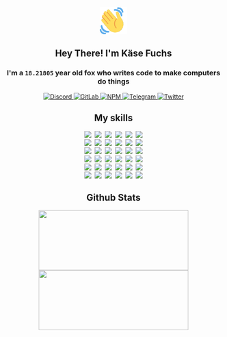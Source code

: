 <div><p align=center><img src=./resources/images/wave.gif width=64px height=64px></p><h2 align=center>Hey There! I'm Käse Fuchs</h2><h3 align=center>I'm a <code>18.21805</code> year old fox who writes code to make computers do things</h3><p align=center><a href=https://discord.com/users/507526681125322772><img alt=Discord src="https://img.shields.io/badge/Discord-5865F2?logo=discord&logoColor=white&style=flat-square#eb957dedb9aeafeeaea853e553f8235d"> </a><a href=https://gitlab.com/kasefuchs><img alt=GitLab src="https://img.shields.io/badge/GitLab-330F63?logo=gitlab&logoColor=white&style=flat-square#eb957dedb9aeafeeaea853e553f8235d"> </a><a href=https://npmjs.com/~kasefuchs><img alt=NPM src="https://img.shields.io/badge/NPM-CB3837?logo=npm&logoColor=white&style=flat-square#eb957dedb9aeafeeaea853e553f8235d"> </a><a href=https://t.me/kasefuchs><img alt=Telegram src="https://img.shields.io/badge/Telegram-2CA5E0?logo=telegram&logoColor=white&style=flat-square#eb957dedb9aeafeeaea853e553f8235d"> </a><a href=https://twitter.com/kasefuchs><img alt=Twitter src="https://img.shields.io/badge/Twitter-1DA1F2?logo=twitter&logoColor=white&style=flat-square#eb957dedb9aeafeeaea853e553f8235d"></a></p><h2 align=center>My skills</h2><p align=center><a href=https://aws.amazon.com/ ><picture><source srcset="https://skillicons.dev/icons?i=aws&theme=dark#eb957dedb9aeafeeaea853e553f8235d" media="(prefers-color-scheme: dark)"><source srcset="https://skillicons.dev/icons?i=aws&theme=light#eb957dedb9aeafeeaea853e553f8235d" media="(prefers-color-scheme: light), (prefers-color-scheme: no-preference)"><img src="https://skillicons.dev/icons?i=aws&theme=light#eb957dedb9aeafeeaea853e553f8235d"></picture></a>&nbsp;&nbsp;<a href=https://en.wikipedia.org/wiki/Bash_(Unix_shell)><picture><source srcset="https://skillicons.dev/icons?i=bash&theme=dark#eb957dedb9aeafeeaea853e553f8235d" media="(prefers-color-scheme: dark)"><source srcset="https://skillicons.dev/icons?i=bash&theme=light#eb957dedb9aeafeeaea853e553f8235d" media="(prefers-color-scheme: light), (prefers-color-scheme: no-preference)"><img src="https://skillicons.dev/icons?i=bash&theme=light#eb957dedb9aeafeeaea853e553f8235d"></picture></a>&nbsp;&nbsp;<a href=https://discord.com/developers/docs><picture><source srcset="https://skillicons.dev/icons?i=bots&theme=dark#eb957dedb9aeafeeaea853e553f8235d" media="(prefers-color-scheme: dark)"><source srcset="https://skillicons.dev/icons?i=bots&theme=light#eb957dedb9aeafeeaea853e553f8235d" media="(prefers-color-scheme: light), (prefers-color-scheme: no-preference)"><img src="https://skillicons.dev/icons?i=bots&theme=light#eb957dedb9aeafeeaea853e553f8235d"></picture></a>&nbsp;&nbsp;<a href=https://www.cloudflare.com/ ><picture><source srcset="https://skillicons.dev/icons?i=cloudflare&theme=dark#eb957dedb9aeafeeaea853e553f8235d" media="(prefers-color-scheme: dark)"><source srcset="https://skillicons.dev/icons?i=cloudflare&theme=light#eb957dedb9aeafeeaea853e553f8235d" media="(prefers-color-scheme: light), (prefers-color-scheme: no-preference)"><img src="https://skillicons.dev/icons?i=cloudflare&theme=light#eb957dedb9aeafeeaea853e553f8235d"></picture></a>&nbsp;&nbsp;<a href=https://en.wikipedia.org/wiki/CSS><picture><source srcset="https://skillicons.dev/icons?i=css&theme=dark#eb957dedb9aeafeeaea853e553f8235d" media="(prefers-color-scheme: dark)"><source srcset="https://skillicons.dev/icons?i=css&theme=light#eb957dedb9aeafeeaea853e553f8235d" media="(prefers-color-scheme: light), (prefers-color-scheme: no-preference)"><img src="https://skillicons.dev/icons?i=css&theme=light#eb957dedb9aeafeeaea853e553f8235d"></picture></a>&nbsp;&nbsp;<a href=https://www.docker.com/ ><picture><source srcset="https://skillicons.dev/icons?i=docker&theme=dark#eb957dedb9aeafeeaea853e553f8235d" media="(prefers-color-scheme: dark)"><source srcset="https://skillicons.dev/icons?i=docker&theme=light#eb957dedb9aeafeeaea853e553f8235d" media="(prefers-color-scheme: light), (prefers-color-scheme: no-preference)"><img src="https://skillicons.dev/icons?i=docker&theme=light#eb957dedb9aeafeeaea853e553f8235d"></picture></a><br><a href=https://www.electronjs.org/ ><picture><source srcset="https://skillicons.dev/icons?i=electron&theme=dark#eb957dedb9aeafeeaea853e553f8235d" media="(prefers-color-scheme: dark)"><source srcset="https://skillicons.dev/icons?i=electron&theme=light#eb957dedb9aeafeeaea853e553f8235d" media="(prefers-color-scheme: light), (prefers-color-scheme: no-preference)"><img src="https://skillicons.dev/icons?i=electron&theme=light#eb957dedb9aeafeeaea853e553f8235d"></picture></a>&nbsp;&nbsp;<a href=https://expressjs.com/ ><picture><source srcset="https://skillicons.dev/icons?i=express&theme=dark#eb957dedb9aeafeeaea853e553f8235d" media="(prefers-color-scheme: dark)"><source srcset="https://skillicons.dev/icons?i=express&theme=light#eb957dedb9aeafeeaea853e553f8235d" media="(prefers-color-scheme: light), (prefers-color-scheme: no-preference)"><img src="https://skillicons.dev/icons?i=express&theme=light#eb957dedb9aeafeeaea853e553f8235d"></picture></a>&nbsp;&nbsp;<a href=https://www.figma.com/ ><picture><source srcset="https://skillicons.dev/icons?i=figma&theme=dark#eb957dedb9aeafeeaea853e553f8235d" media="(prefers-color-scheme: dark)"><source srcset="https://skillicons.dev/icons?i=figma&theme=light#eb957dedb9aeafeeaea853e553f8235d" media="(prefers-color-scheme: light), (prefers-color-scheme: no-preference)"><img src="https://skillicons.dev/icons?i=figma&theme=light#eb957dedb9aeafeeaea853e553f8235d"></picture></a>&nbsp;&nbsp;<a href=https://firebase.google.com/ ><picture><source srcset="https://skillicons.dev/icons?i=firebase&theme=dark#eb957dedb9aeafeeaea853e553f8235d" media="(prefers-color-scheme: dark)"><source srcset="https://skillicons.dev/icons?i=firebase&theme=light#eb957dedb9aeafeeaea853e553f8235d" media="(prefers-color-scheme: light), (prefers-color-scheme: no-preference)"><img src="https://skillicons.dev/icons?i=firebase&theme=light#eb957dedb9aeafeeaea853e553f8235d"></picture></a>&nbsp;&nbsp;<a href=https://flask.palletsprojects.com/ ><picture><source srcset="https://skillicons.dev/icons?i=flask&theme=dark#eb957dedb9aeafeeaea853e553f8235d" media="(prefers-color-scheme: dark)"><source srcset="https://skillicons.dev/icons?i=flask&theme=light#eb957dedb9aeafeeaea853e553f8235d" media="(prefers-color-scheme: light), (prefers-color-scheme: no-preference)"><img src="https://skillicons.dev/icons?i=flask&theme=light#eb957dedb9aeafeeaea853e553f8235d"></picture></a>&nbsp;&nbsp;<a href=https://cloud.google.com/ ><picture><source srcset="https://skillicons.dev/icons?i=gcp&theme=dark#eb957dedb9aeafeeaea853e553f8235d" media="(prefers-color-scheme: dark)"><source srcset="https://skillicons.dev/icons?i=gcp&theme=light#eb957dedb9aeafeeaea853e553f8235d" media="(prefers-color-scheme: light), (prefers-color-scheme: no-preference)"><img src="https://skillicons.dev/icons?i=gcp&theme=light#eb957dedb9aeafeeaea853e553f8235d"></picture></a><br><a href=https://git-scm.com/ ><picture><source srcset="https://skillicons.dev/icons?i=git&theme=dark#eb957dedb9aeafeeaea853e553f8235d" media="(prefers-color-scheme: dark)"><source srcset="https://skillicons.dev/icons?i=git&theme=light#eb957dedb9aeafeeaea853e553f8235d" media="(prefers-color-scheme: light), (prefers-color-scheme: no-preference)"><img src="https://skillicons.dev/icons?i=git&theme=light#eb957dedb9aeafeeaea853e553f8235d"></picture></a>&nbsp;&nbsp;<a href=https://github.com/ ><picture><source srcset="https://skillicons.dev/icons?i=github&theme=dark#eb957dedb9aeafeeaea853e553f8235d" media="(prefers-color-scheme: dark)"><source srcset="https://skillicons.dev/icons?i=github&theme=light#eb957dedb9aeafeeaea853e553f8235d" media="(prefers-color-scheme: light), (prefers-color-scheme: no-preference)"><img src="https://skillicons.dev/icons?i=github&theme=light#eb957dedb9aeafeeaea853e553f8235d"></picture></a>&nbsp;&nbsp;<a href=https://gitlab.com/ ><picture><source srcset="https://skillicons.dev/icons?i=gitlab&theme=dark#eb957dedb9aeafeeaea853e553f8235d" media="(prefers-color-scheme: dark)"><source srcset="https://skillicons.dev/icons?i=gitlab&theme=light#eb957dedb9aeafeeaea853e553f8235d" media="(prefers-color-scheme: light), (prefers-color-scheme: no-preference)"><img src="https://skillicons.dev/icons?i=gitlab&theme=light#eb957dedb9aeafeeaea853e553f8235d"></picture></a>&nbsp;&nbsp;<a href=https://www.heroku.com/ ><picture><source srcset="https://skillicons.dev/icons?i=heroku&theme=dark#eb957dedb9aeafeeaea853e553f8235d" media="(prefers-color-scheme: dark)"><source srcset="https://skillicons.dev/icons?i=heroku&theme=light#eb957dedb9aeafeeaea853e553f8235d" media="(prefers-color-scheme: light), (prefers-color-scheme: no-preference)"><img src="https://skillicons.dev/icons?i=heroku&theme=light#eb957dedb9aeafeeaea853e553f8235d"></picture></a>&nbsp;&nbsp;<a href=https://en.wikipedia.org/wiki/HTML><picture><source srcset="https://skillicons.dev/icons?i=html&theme=dark#eb957dedb9aeafeeaea853e553f8235d" media="(prefers-color-scheme: dark)"><source srcset="https://skillicons.dev/icons?i=html&theme=light#eb957dedb9aeafeeaea853e553f8235d" media="(prefers-color-scheme: light), (prefers-color-scheme: no-preference)"><img src="https://skillicons.dev/icons?i=html&theme=light#eb957dedb9aeafeeaea853e553f8235d"></picture></a>&nbsp;&nbsp;<a href=https://en.wikipedia.org/wiki/JavaScript><picture><source srcset="https://skillicons.dev/icons?i=js&theme=dark#eb957dedb9aeafeeaea853e553f8235d" media="(prefers-color-scheme: dark)"><source srcset="https://skillicons.dev/icons?i=js&theme=light#eb957dedb9aeafeeaea853e553f8235d" media="(prefers-color-scheme: light), (prefers-color-scheme: no-preference)"><img src="https://skillicons.dev/icons?i=js&theme=light#eb957dedb9aeafeeaea853e553f8235d"></picture></a><br><a href=https://en.wikipedia.org/wiki/Linux><picture><source srcset="https://skillicons.dev/icons?i=linux&theme=dark#eb957dedb9aeafeeaea853e553f8235d" media="(prefers-color-scheme: dark)"><source srcset="https://skillicons.dev/icons?i=linux&theme=light#eb957dedb9aeafeeaea853e553f8235d" media="(prefers-color-scheme: light), (prefers-color-scheme: no-preference)"><img src="https://skillicons.dev/icons?i=linux&theme=light#eb957dedb9aeafeeaea853e553f8235d"></picture></a>&nbsp;&nbsp;<a href=https://mui.com/ ><picture><source srcset="https://skillicons.dev/icons?i=materialui&theme=dark#eb957dedb9aeafeeaea853e553f8235d" media="(prefers-color-scheme: dark)"><source srcset="https://skillicons.dev/icons?i=materialui&theme=light#eb957dedb9aeafeeaea853e553f8235d" media="(prefers-color-scheme: light), (prefers-color-scheme: no-preference)"><img src="https://skillicons.dev/icons?i=materialui&theme=light#eb957dedb9aeafeeaea853e553f8235d"></picture></a>&nbsp;&nbsp;<a href=https://en.wikipedia.org/wiki/Markdown><picture><source srcset="https://skillicons.dev/icons?i=md&theme=dark#eb957dedb9aeafeeaea853e553f8235d" media="(prefers-color-scheme: dark)"><source srcset="https://skillicons.dev/icons?i=md&theme=light#eb957dedb9aeafeeaea853e553f8235d" media="(prefers-color-scheme: light), (prefers-color-scheme: no-preference)"><img src="https://skillicons.dev/icons?i=md&theme=light#eb957dedb9aeafeeaea853e553f8235d"></picture></a>&nbsp;&nbsp;<a href=https://www.mongodb.com/ ><picture><source srcset="https://skillicons.dev/icons?i=mongodb&theme=dark#eb957dedb9aeafeeaea853e553f8235d" media="(prefers-color-scheme: dark)"><source srcset="https://skillicons.dev/icons?i=mongodb&theme=light#eb957dedb9aeafeeaea853e553f8235d" media="(prefers-color-scheme: light), (prefers-color-scheme: no-preference)"><img src="https://skillicons.dev/icons?i=mongodb&theme=light#eb957dedb9aeafeeaea853e553f8235d"></picture></a>&nbsp;&nbsp;<a href=https://www.mysql.com/ ><picture><source srcset="https://skillicons.dev/icons?i=mysql&theme=dark#eb957dedb9aeafeeaea853e553f8235d" media="(prefers-color-scheme: dark)"><source srcset="https://skillicons.dev/icons?i=mysql&theme=light#eb957dedb9aeafeeaea853e553f8235d" media="(prefers-color-scheme: light), (prefers-color-scheme: no-preference)"><img src="https://skillicons.dev/icons?i=mysql&theme=light#eb957dedb9aeafeeaea853e553f8235d"></picture></a>&nbsp;&nbsp;<a href=https://nextjs.org/ ><picture><source srcset="https://skillicons.dev/icons?i=nextjs&theme=dark#eb957dedb9aeafeeaea853e553f8235d" media="(prefers-color-scheme: dark)"><source srcset="https://skillicons.dev/icons?i=nextjs&theme=light#eb957dedb9aeafeeaea853e553f8235d" media="(prefers-color-scheme: light), (prefers-color-scheme: no-preference)"><img src="https://skillicons.dev/icons?i=nextjs&theme=light#eb957dedb9aeafeeaea853e553f8235d"></picture></a><br><a href=https://nodejs.org/en/ ><picture><source srcset="https://skillicons.dev/icons?i=nodejs&theme=dark#eb957dedb9aeafeeaea853e553f8235d" media="(prefers-color-scheme: dark)"><source srcset="https://skillicons.dev/icons?i=nodejs&theme=light#eb957dedb9aeafeeaea853e553f8235d" media="(prefers-color-scheme: light), (prefers-color-scheme: no-preference)"><img src="https://skillicons.dev/icons?i=nodejs&theme=light#eb957dedb9aeafeeaea853e553f8235d"></picture></a>&nbsp;&nbsp;<a href=https://www.postgresql.org/ ><picture><source srcset="https://skillicons.dev/icons?i=postgres&theme=dark#eb957dedb9aeafeeaea853e553f8235d" media="(prefers-color-scheme: dark)"><source srcset="https://skillicons.dev/icons?i=postgres&theme=light#eb957dedb9aeafeeaea853e553f8235d" media="(prefers-color-scheme: light), (prefers-color-scheme: no-preference)"><img src="https://skillicons.dev/icons?i=postgres&theme=light#eb957dedb9aeafeeaea853e553f8235d"></picture></a>&nbsp;&nbsp;<a href=https://learn.microsoft.com/en-us/powershell/ ><picture><source srcset="https://skillicons.dev/icons?i=powershell&theme=dark#eb957dedb9aeafeeaea853e553f8235d" media="(prefers-color-scheme: dark)"><source srcset="https://skillicons.dev/icons?i=powershell&theme=light#eb957dedb9aeafeeaea853e553f8235d" media="(prefers-color-scheme: light), (prefers-color-scheme: no-preference)"><img src="https://skillicons.dev/icons?i=powershell&theme=light#eb957dedb9aeafeeaea853e553f8235d"></picture></a>&nbsp;&nbsp;<a href=https://www.python.org/ ><picture><source srcset="https://skillicons.dev/icons?i=py&theme=dark#eb957dedb9aeafeeaea853e553f8235d" media="(prefers-color-scheme: dark)"><source srcset="https://skillicons.dev/icons?i=py&theme=light#eb957dedb9aeafeeaea853e553f8235d" media="(prefers-color-scheme: light), (prefers-color-scheme: no-preference)"><img src="https://skillicons.dev/icons?i=py&theme=light#eb957dedb9aeafeeaea853e553f8235d"></picture></a>&nbsp;&nbsp;<a href=https://www.raspberrypi.org/ ><picture><source srcset="https://skillicons.dev/icons?i=raspberrypi&theme=dark#eb957dedb9aeafeeaea853e553f8235d" media="(prefers-color-scheme: dark)"><source srcset="https://skillicons.dev/icons?i=raspberrypi&theme=light#eb957dedb9aeafeeaea853e553f8235d" media="(prefers-color-scheme: light), (prefers-color-scheme: no-preference)"><img src="https://skillicons.dev/icons?i=raspberrypi&theme=light#eb957dedb9aeafeeaea853e553f8235d"></picture></a>&nbsp;&nbsp;<a href=https://reactjs.org/ ><picture><source srcset="https://skillicons.dev/icons?i=react&theme=dark#eb957dedb9aeafeeaea853e553f8235d" media="(prefers-color-scheme: dark)"><source srcset="https://skillicons.dev/icons?i=react&theme=light#eb957dedb9aeafeeaea853e553f8235d" media="(prefers-color-scheme: light), (prefers-color-scheme: no-preference)"><img src="https://skillicons.dev/icons?i=react&theme=light#eb957dedb9aeafeeaea853e553f8235d"></picture></a><br><a href=https://redux.js.org/ ><picture><source srcset="https://skillicons.dev/icons?i=redux&theme=dark#eb957dedb9aeafeeaea853e553f8235d" media="(prefers-color-scheme: dark)"><source srcset="https://skillicons.dev/icons?i=redux&theme=light#eb957dedb9aeafeeaea853e553f8235d" media="(prefers-color-scheme: light), (prefers-color-scheme: no-preference)"><img src="https://skillicons.dev/icons?i=redux&theme=light#eb957dedb9aeafeeaea853e553f8235d"></picture></a>&nbsp;&nbsp;<a href=https://en.wikipedia.org/wiki/Regular_expression><picture><source srcset="https://skillicons.dev/icons?i=regex&theme=dark#eb957dedb9aeafeeaea853e553f8235d" media="(prefers-color-scheme: dark)"><source srcset="https://skillicons.dev/icons?i=regex&theme=light#eb957dedb9aeafeeaea853e553f8235d" media="(prefers-color-scheme: light), (prefers-color-scheme: no-preference)"><img src="https://skillicons.dev/icons?i=regex&theme=light#eb957dedb9aeafeeaea853e553f8235d"></picture></a>&nbsp;&nbsp;<a href=https://en.wikipedia.org/wiki/Sass_(stylesheet_language)><picture><source srcset="https://skillicons.dev/icons?i=sass&theme=dark#eb957dedb9aeafeeaea853e553f8235d" media="(prefers-color-scheme: dark)"><source srcset="https://skillicons.dev/icons?i=sass&theme=light#eb957dedb9aeafeeaea853e553f8235d" media="(prefers-color-scheme: light), (prefers-color-scheme: no-preference)"><img src="https://skillicons.dev/icons?i=sass&theme=light#eb957dedb9aeafeeaea853e553f8235d"></picture></a>&nbsp;&nbsp;<a href=https://www.typescriptlang.org/ ><picture><source srcset="https://skillicons.dev/icons?i=ts&theme=dark#eb957dedb9aeafeeaea853e553f8235d" media="(prefers-color-scheme: dark)"><source srcset="https://skillicons.dev/icons?i=ts&theme=light#eb957dedb9aeafeeaea853e553f8235d" media="(prefers-color-scheme: light), (prefers-color-scheme: no-preference)"><img src="https://skillicons.dev/icons?i=ts&theme=light#eb957dedb9aeafeeaea853e553f8235d"></picture></a>&nbsp;&nbsp;<a href=https://unity.com/ ><picture><source srcset="https://skillicons.dev/icons?i=unity&theme=dark#eb957dedb9aeafeeaea853e553f8235d" media="(prefers-color-scheme: dark)"><source srcset="https://skillicons.dev/icons?i=unity&theme=light#eb957dedb9aeafeeaea853e553f8235d" media="(prefers-color-scheme: light), (prefers-color-scheme: no-preference)"><img src="https://skillicons.dev/icons?i=unity&theme=light#eb957dedb9aeafeeaea853e553f8235d"></picture></a>&nbsp;&nbsp;<a href=https://workers.cloudflare.com/ ><picture><source srcset="https://skillicons.dev/icons?i=workers&theme=dark#eb957dedb9aeafeeaea853e553f8235d" media="(prefers-color-scheme: dark)"><source srcset="https://skillicons.dev/icons?i=workers&theme=light#eb957dedb9aeafeeaea853e553f8235d" media="(prefers-color-scheme: light), (prefers-color-scheme: no-preference)"><img src="https://skillicons.dev/icons?i=workers&theme=light#eb957dedb9aeafeeaea853e553f8235d"></picture></a><br></p><h2 align=center>Github Stats</h2><p align=center><picture><source srcset="https://github-readme-stats-kasefuchs.vercel.app/api/?count_private=true&hide_border=true&hide_rank=true&line_height=20&hide_title=true&username=Kasefuchs&theme=dark#eb957dedb9aeafeeaea853e553f8235d" media="(prefers-color-scheme: dark)"><source srcset="https://github-readme-stats-kasefuchs.vercel.app/api/?count_private=true&hide_border=true&hide_rank=true&line_height=20&hide_title=true&username=Kasefuchs&theme=light#eb957dedb9aeafeeaea853e553f8235d" media="(prefers-color-scheme: light), (prefers-color-scheme: no-preference)"><img align=middle width=350 height=140 src="https://github-readme-stats-kasefuchs.vercel.app/api/?count_private=true&hide_border=true&hide_rank=true&line_height=20&hide_title=true&username=Kasefuchs&theme=light#eb957dedb9aeafeeaea853e553f8235d"></picture><picture><source srcset="https://github-readme-stats-kasefuchs.vercel.app/api/top-langs/?count_private=true&hide_border=true&layout=compact&username=Kasefuchs&theme=dark#eb957dedb9aeafeeaea853e553f8235d" media="(prefers-color-scheme: dark)"><source srcset="https://github-readme-stats-kasefuchs.vercel.app/api/top-langs/?count_private=true&hide_border=true&layout=compact&username=Kasefuchs&theme=light#eb957dedb9aeafeeaea853e553f8235d" media="(prefers-color-scheme: light), (prefers-color-scheme: no-preference)"><img align=middle width=350 height=140 src="https://github-readme-stats-kasefuchs.vercel.app/api/top-langs/?count_private=true&hide_border=true&layout=compact&username=Kasefuchs&theme=light#eb957dedb9aeafeeaea853e553f8235d"></picture></p><img src="https://hit.yhype.me/github/profile?user_id=64592097#eb957dedb9aeafeeaea853e553f8235d" alt=""></div>